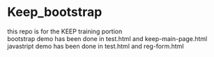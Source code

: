 # Keep_bootstrap
this repo is for the KEEP training portion  
bootstrap demo has been done in test.html and keep-main-page.html
javastript demo has been done in test.html and reg-form.html
